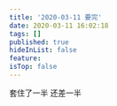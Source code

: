 ```yaml
---
title: '2020-03-11 要完'
date: 2020-03-11 16:02:18
tags: []
published: true
hideInList: false
feature: 
isTop: false
---
```

套住了一半
还差一半
<!-- more -->

